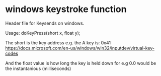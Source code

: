 # windows keystroke function
Header file for Keysends on windows.

Usage: doKeyPress(short x, float y);

The short is the key address e.g. the A key is: 0x41
https://docs.microsoft.com/en-us/windows/win32/inputdev/virtual-key-codes

And the float value is how long the key is held down for e.g 0.0 would be the instantanious (milliseconds)
